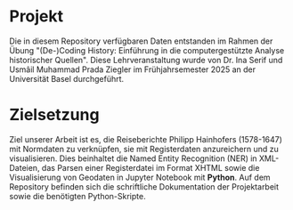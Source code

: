# Projekt
Die in diesem Repository verfügbaren Daten entstanden im Rahmen der Übung "(De-)Coding History: Einführung in die computergestützte Analyse historischer Quellen". Diese Lehrveranstaltung wurde von Dr. Ina Serif und Usmâil Muhammad Prada Ziegler im Frühjahrsemester 2025 an der Universität Basel durchgeführt.
# Zielsetzung
Ziel unserer Arbeit ist es, die Reiseberichte Philipp Hainhofers (1578-1647) mit Normdaten zu verknüpfen, sie mit Registerdaten anzureichern und zu visualisieren. Dies beinhaltet die Named Entity Recognition (NER) in XML-Dateien, das Parsen einer Registerdatei im Format XHTML sowie die Visualisierung von Geodaten in Jupyter Notebook mit **Python**. Auf dem Repository befinden sich die schriftliche Dokumentation der Projektarbeit sowie die benötigten Python-Skripte.

